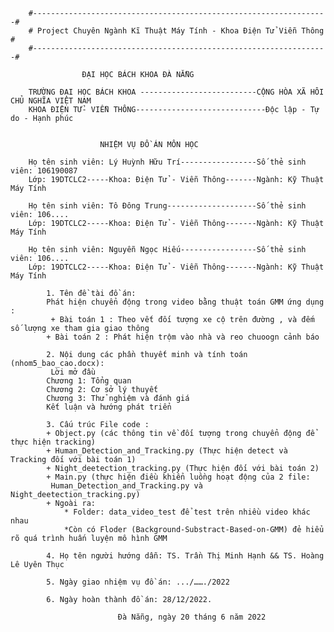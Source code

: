 		#------------------------------------------------------------------#
		# Project Chuyên Ngành Kĩ Thuật Máy Tính - Khoa Điện Tử Viễn Thông #
		#------------------------------------------------------------------#

					ĐẠI HỌC BÁCH KHOA ĐÀ NẴNG 

		TRƯỜNG ĐẠI HỌC BÁCH KHOA --------------------------CỘNG HÒA XÃ HÔI CHỦ NGHĨA VIỆT NAM
		KHOA ĐIỆN TỬ- VIỄN THÔNG-----------------------------Độc lập - Tự do - Hạnh phúc


			    	 	NHIỆM VỤ ĐỒ ÁN MÔN HỌC

 		Họ tên sinh viên: Lý Huỳnh Hữu Trí-----------------Số thẻ sinh viên: 106190087
 		Lớp: 19DTCLC2-----Khoa: Điện Tử - Viễn Thông-------Ngành: Kỹ Thuật Máy Tính

 		Họ tên sinh viên: Tô Đông Trung--------------------Số thẻ sinh viên: 106....
 		Lớp: 19DTCLC2-----Khoa: Điện Tử - Viễn Thông-------Ngành: Kỹ Thuật Máy Tính

 		Họ tên sinh viên: Nguyễn Ngọc Hiếu-----------------Số thẻ sinh viên: 106....
 		Lớp: 19DTCLC2-----Khoa: Điện Tử - Viễn Thông-------Ngành: Kỹ Thuật Máy Tính

			1. Tên đề tài đồ án:
		 	Phát hiện chuyển động trong video bằng thuật toán GMM ứng dụng :
			 + Bài toán 1 : Theo vết đối tượng xe cộ trên đường , và đếm số lượng xe tham gia giao thông
		 	+ Bài toán 2 : Phát hiện trộm vào nhà và reo chuoogn cảnh báo

			2. Nội dung các phần thuyết minh và tính toán (nhom5_bao_cao.docx):
			 Lời mở đầu
		 	Chương 1: Tổng quan
		 	Chương 2: Cơ sở lý thuyết
		 	Chương 3: Thử nghiệm và đánh giá
		 	Kết luận và hướng phát triển

			3. Cấu trúc File code :
		 	+ Object.py (các thông tin về đối tượng trong chuyển động để thực hiện tracking)
		 	+ Human_Detection_and_Tracking.py (Thực hiện detect và Tracking đối với bài toán 1)
		 	+ Night_deetection_tracking.py (Thực hiện đối với bài toán 2)
		 	+ Main.py (thực hiện điều khiển luồng hoạt động của 2 file:
			 Human_Detection_and_Tracking.py và Night_deetection_tracking.py)
		 	+ Ngoài ra: 
				* Folder: data_video_test để test trên nhiều video khác nhau 
				*Còn có Floder (Background-Substract-Based-on-GMM) đẻ hiểu rõ quá trình huấn luyện mô hình GMM

			4. Họ tên người hướng dẫn: TS. Trần Thị Minh Hạnh && TS. Hoàng Lê Uyên Thục

			5. Ngày giao nhiệm vụ đồ án: .../……./2022

			6. Ngày hoàn thành đồ án: 28/12/2022.

							Đà Nẵng, ngày 20 tháng 6 năm 2022

